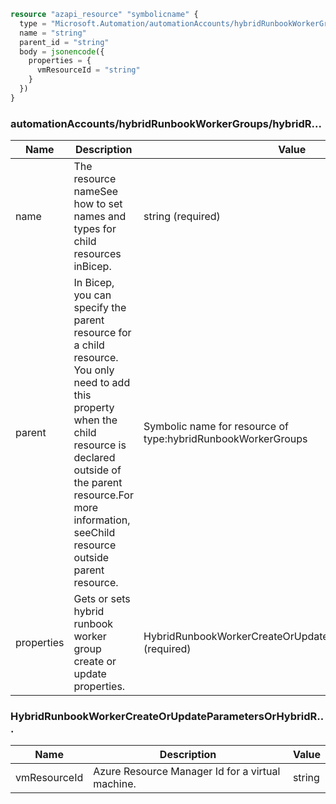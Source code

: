 ```terraform
resource "azapi_resource" "symbolicname" {
  type = "Microsoft.Automation/automationAccounts/hybridRunbookWorkerGroups/hybridRunbookWorkers@2023-11-01"
  name = "string"
  parent_id = "string"
  body = jsonencode({
    properties = {
      vmResourceId = "string"
    }
  })
}

```

### automationAccounts/hybridRunbookWorkerGroups/hybridR...

| Name | Description | Value |
|-|-|-|
| name | The resource nameSee how to set names and types for child resources inBicep. | string (required) |
| parent | In Bicep, you can specify the parent resource for a child resource. You only need to add this property when the child resource is declared outside of the parent resource.For more information, seeChild resource outside parent resource. | Symbolic name for resource of type:hybridRunbookWorkerGroups |
| properties | Gets or sets hybrid runbook worker group create or update properties. | HybridRunbookWorkerCreateOrUpdateParametersOrHybridR...(required) |


### HybridRunbookWorkerCreateOrUpdateParametersOrHybridR...

| Name | Description | Value |
|-|-|-|
| vmResourceId | Azure Resource Manager Id for a virtual machine. | string |


